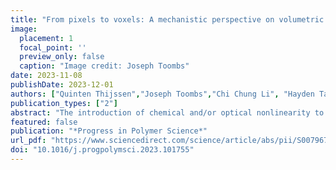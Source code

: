 ```yaml
---
title: "From pixels to voxels: A mechanistic perspective on volumetric 3D-printing"
image:
  placement: 1
  focal_point: ''
  preview_only: false
  caption: "Image credit: Joseph Toombs"
date: 2023-11-08
publishDate: 2023-12-01
authors: ["Quinten Thijssen","Joseph Toombs","Chi Chung Li", "Hayden Taylor","Sandra Van Vlierberghe"]
publication_types: ["2"]
abstract: "The introduction of chemical and/or optical nonlinearity to 3D-printing has paved the way towards volumetric 3D-printing, enabling remarkable advancements in speed, resolution, and the fabrication of previously inaccessible materials. Given the growing interest of the scientific community, we present a critical review that aims to provide a comprehensive discussion of the potential of volumetric 3D-printing. First, the theoretical framework of photopolymerization is summarized. Subsequent sections highlight the progression of light-based 3D-printing from traditional to emerging volumetric 3D-printing techniques, encompassing both single- and multi-photon polymerization. Special attention is given to the rapidly advancing subfield of volumetric bioprinting which holds great promise for the fabrication of complex multi-material tissue constructs. Finally, critical considerations and limitations of volumetric 3D-printing as well as prospective solutions and opportunities for future research are discussed to allow readers to appreciate and participate in the exciting and rapidly advancing field of volumetric 3D-printing."
featured: false
publication: "*Progress in Polymer Science*"
url_pdf: "https://www.sciencedirect.com/science/article/abs/pii/S0079670023001090"
doi: "10.1016/j.progpolymsci.2023.101755"
---
```


